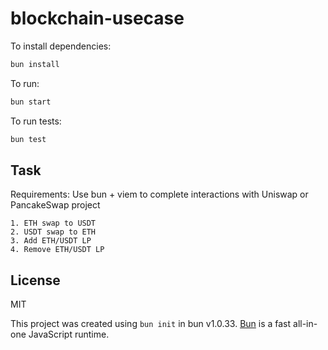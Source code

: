# blockchain-usecase

To install dependencies:

```bash
bun install
```

To run:

```bash
bun start
```

To run tests:

```bash
bun test
```



## Task

Requirements: Use bun + viem to complete interactions with Uniswap or PancakeSwap project

```
1. ETH swap to USDT
2. USDT swap to ETH
3. Add ETH/USDT LP
4. Remove ETH/USDT LP
```


## License

MIT

This project was created using `bun init` in bun v1.0.33. [Bun](https://bun.sh) is a fast all-in-one JavaScript runtime.
